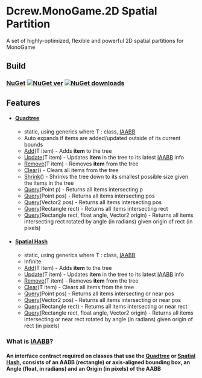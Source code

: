 # Dcrew.MonoGame.2D Spatial Partition
 A set of highly-optimized, flexible and powerful 2D spatial partitions for MonoGame

## Build
### [NuGet](https://www.nuget.org/packages/Dcrew.MonoGame.2D_Spatial_Partition) [![NuGet ver](https://img.shields.io/nuget/v/Dcrew.MonoGame.2D_Spatial_Partition)](https://www.nuget.org/packages/Dcrew.MonoGame.2D_Spatial_Partition) [![NuGet downloads](https://img.shields.io/nuget/dt/Dcrew.MonoGame.2D_Spatial_Partition)](https://www.nuget.org/packages/Dcrew.MonoGame.2D_Spatial_Partition)

## Features
- #### [Quadtree](https://github.com/DeanReynolds/Dcrew.MonoGame.2D-Spatial-Partition/blob/master/src/Quadtree.cs)
  - static, using generics where T : class, [IAABB](https://github.com/DeanReynolds/Dcrew.MonoGame.2D-Spatial-Partition/blob/master/src/IAABB.cs)
  - Auto expands if items are added/updated outside of its current bounds
  - [Add](https://github.com/DeanReynolds/Dcrew.MonoGame.2D-Spatial-Partition/blob/master/src/Quadtree.cs#L369)(T item) - Adds **item** to the tree
  - [Update](https://github.com/DeanReynolds/Dcrew.MonoGame.2D-Spatial-Partition/blob/master/src/Quadtree.cs#L410)(T item) - Updates **item** in the tree to its latest [IAABB](https://github.com/DeanReynolds/Dcrew.MonoGame.2D-Spatial-Partition/blob/master/src/IAABB.cs) info
  - [Remove](https://github.com/DeanReynolds/Dcrew.MonoGame.2D-Spatial-Partition/blob/master/src/Quadtree.cs#L382)(T item) - Removes **item** from the tree
  - [Clear](https://github.com/DeanReynolds/Dcrew.MonoGame.2D-Spatial-Partition/blob/master/src/Quadtree.cs#L402)() - Clears all items from the tree
  - [Shrink](https://github.com/DeanReynolds/Dcrew.MonoGame.2D-Spatial-Partition/blob/master/src/Quadtree.cs#L496)() - Shrinks the tree down to its smallest possible size given the items in the tree
  - [Query](https://github.com/DeanReynolds/Dcrew.MonoGame.2D-Spatial-Partition/blob/master/src/Quadtree.cs#L445)(Point p) - Returns all items intersecting p
  - [Query](https://github.com/DeanReynolds/Dcrew.MonoGame.2D-Spatial-Partition/blob/master/src/Quadtree.cs#L445)(Point pos) - Returns all items intersecting pos
  - [Query](https://github.com/DeanReynolds/Dcrew.MonoGame.2D-Spatial-Partition/blob/master/src/Quadtree.cs#L451)(Vector2 pos) - Returns all items intersecting pos
  - [Query](https://github.com/DeanReynolds/Dcrew.MonoGame.2D-Spatial-Partition/blob/master/src/Quadtree.cs#L457)(Rectangle rect) - Returns all items intersecting rect
  - [Query](https://github.com/DeanReynolds/Dcrew.MonoGame.2D-Spatial-Partition/blob/master/src/Quadtree.cs#L466)(Rectangle rect, float angle, Vector2 origin) - Returns all items intersecting rect rotated by angle (in radians) given origin of rect (in pixels)
- #### [Spatial Hash](https://github.com/DeanReynolds/Dcrew.MonoGame.2D-Spatial-Partition/blob/master/src/SpatialHash.cs)
  - static, using generics where T : class, [IAABB](https://github.com/DeanReynolds/Dcrew.MonoGame.2D-Spatial-Partition/blob/master/src/IAABB.cs)
  - Infinite
  - [Add](https://github.com/DeanReynolds/Dcrew.MonoGame.2D-Spatial-Partition/blob/master/src/SpatialHash.cs#L68)(T item) - Adds **item** to the tree
  - [Update](https://github.com/DeanReynolds/Dcrew.MonoGame.2D-Spatial-Partition/blob/master/src/SpatialHash.cs#L76)(T item) - Updates **item** in the tree to its latest [IAABB](https://github.com/DeanReynolds/Dcrew.MonoGame.2D-Spatial-Partition/blob/master/src/IAABB.cs) info
  - [Remove](https://github.com/DeanReynolds/Dcrew.MonoGame.2D-Spatial-Partition/blob/master/src/SpatialHash.cs#L96)(T item) - Removes **item** from the tree
  - [Clear](https://github.com/DeanReynolds/Dcrew.MonoGame.2D-Spatial-Partition/blob/master/src/SpatialHash.cs#L111)(T item) - Clears all items from the tree
  - [Query](https://github.com/DeanReynolds/Dcrew.MonoGame.2D-Spatial-Partition/blob/master/src/SpatialHash.cs#L122)(Point pos) - Returns all items intersecting or near pos
  - [Query](https://github.com/DeanReynolds/Dcrew.MonoGame.2D-Spatial-Partition/blob/master/src/SpatialHash.cs#L124)(Vector2 pos) - Returns all items intersecting or near pos
  - [Query](https://github.com/DeanReynolds/Dcrew.MonoGame.2D-Spatial-Partition/blob/master/src/SpatialHash.cs#L126)(Rectangle rect) - Returns all items intersecting or near rect
  - [Query](https://github.com/DeanReynolds/Dcrew.MonoGame.2D-Spatial-Partition/blob/master/src/SpatialHash.cs#L156)(Rectangle rect, float angle, Vector2 origin) - Returns all items intersecting or near rect rotated by angle (in radians) given origin of rect (in pixels)

### What is [IAABB](https://github.com/DeanReynolds/Dcrew.MonoGame.2D-Spatial-Partition/blob/master/src/IAABB.cs)?
#### An interface contract required on classes that use the [Quadtree](https://github.com/DeanReynolds/Dcrew.MonoGame.2D-Spatial-Partition/blob/master/src/Quadtree.cs) or [Spatial Hash](https://github.com/DeanReynolds/Dcrew.MonoGame.2D-Spatial-Partition/blob/master/src/SpatialHash.cs), consists of an AABB (rectangle) or axis-aligned bounding box, an Angle (float, in radians) and an Origin (in pixels) of the AABB
